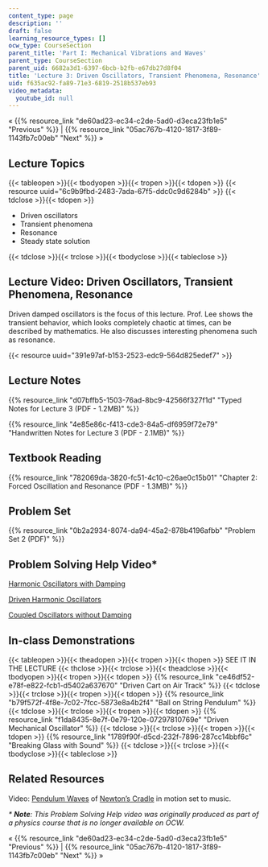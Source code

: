 ```yaml
---
content_type: page
description: ''
draft: false
learning_resource_types: []
ocw_type: CourseSection
parent_title: 'Part I: Mechanical Vibrations and Waves'
parent_type: CourseSection
parent_uid: 6682a3d1-6397-6bcb-b2fb-e67db27d8f04
title: 'Lecture 3: Driven Oscillators, Transient Phenomena, Resonance'
uid: f635ac92-fa89-71e3-6819-2518b537eb93
video_metadata:
  youtube_id: null
---
```

« {{% resource_link "de60ad23-ec34-c2de-5ad0-d3eca23fb1e5" "Previous" %}} | {{% resource_link "05ac767b-4120-1817-3f89-1143fb7c00eb" "Next" %}} »

## Lecture Topics

{{< tableopen >}}{{< tbodyopen >}}{{< tropen >}}{{< tdopen >}}
{{< resource uuid="6c9b9fbd-2483-7ada-67f5-ddc0c9d6284b" >}}
{{< tdclose >}}{{< tdopen >}}

- Driven oscillators
- Transient phenomena
- Resonance
- Steady state solution

{{< tdclose >}}{{< trclose >}}{{< tbodyclose >}}{{< tableclose >}}

## Lecture Video: Driven Oscillators, Transient Phenomena, Resonance

Driven damped oscillators is the focus of this lecture. Prof. Lee shows the transient behavior, which looks completely chaotic at times, can be described by mathematics. He also discusses interesting phenomena such as resonance.

{{< resource uuid="391e97af-b153-2523-edc9-564d825edef7" >}}

## Lecture Notes

{{% resource_link "d07bffb5-1503-76ad-8bc9-42566f327f1d" "Typed Notes for Lecture 3 (PDF - 1.2MB)" %}}

{{% resource_link "4e85e86c-f413-cde3-84a5-df6959f72e79" "Handwritten Notes for Lecture 3 (PDF - 2.1MB)" %}}

## Textbook Reading

{{% resource_link "782069da-3820-fc51-4c10-c26ae0c15b01" "Chapter 2: Forced Oscillation and Resonance (PDF - 1.3MB)" %}} 

## Problem Set

{{% resource_link "0b2a2934-8074-da94-45a2-878b4196afbb" "Problem Set 2 (PDF)" %}}

## Problem Solving Help Video\*

[Harmonic Oscillators with Damping](/courses/res-8-005-vibrations-and-waves-problem-solving-fall-2012/pages/problem-solving-videos/harmonic-oscillators-with-damping-1)

[Driven Harmonic Oscillators](/courses/res-8-005-vibrations-and-waves-problem-solving-fall-2012/pages/problem-solving-videos/driven-harmonic-oscillators-1)

[Coupled Oscillators without Damping](/courses/res-8-005-vibrations-and-waves-problem-solving-fall-2012/pages/problem-solving-videos/coupled-oscillators-without-damping-1)

## In-class Demonstrations

{{< tableopen >}}{{< theadopen >}}{{< tropen >}}{{< thopen >}}
SEE IT IN THE LECTURE
{{< thclose >}}{{< trclose >}}{{< theadclose >}}{{< tbodyopen >}}{{< tropen >}}{{< tdopen >}}
{{% resource_link "ce46df52-e78f-e822-fcb1-d5402a637670" "Driven Cart on Air Track" %}}
{{< tdclose >}}{{< trclose >}}{{< tropen >}}{{< tdopen >}}
{{% resource_link "b79f572f-4f8e-7c02-7fcc-5873e8a4b2f4" "Ball on String Pendulum" %}}
{{< tdclose >}}{{< trclose >}}{{< tropen >}}{{< tdopen >}}
{{% resource_link "f1da8435-8e7f-0e79-120e-07297810769e" "Driven Mechanical Oscillator" %}}
{{< tdclose >}}{{< trclose >}}{{< tropen >}}{{< tdopen >}}
{{% resource_link "1789f90f-d5cd-232f-7896-287cc14bbf6c" "Breaking Glass with Sound" %}}
{{< tdclose >}}{{< trclose >}}{{< tbodyclose >}}{{< tableclose >}}

## Related Resources

Video: [Pendulum Waves](https://www.youtube.com/watch?v=V87VXA6gPuE) of [Newton’s Cradle](https://en.wikipedia.org/wiki/Newton%27s_cradle) in motion set to music.

*\* **Note**: This Problem Solving Help video was originally produced as part of a physics course that is no longer available on OCW.*

« {{% resource_link "de60ad23-ec34-c2de-5ad0-d3eca23fb1e5" "Previous" %}} | {{% resource_link "05ac767b-4120-1817-3f89-1143fb7c00eb" "Next" %}} »